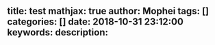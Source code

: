 title: test
mathjax: true
author: Mophei
tags: []
categories: []
date: 2018-10-31 23:12:00
keywords:
description:
---
